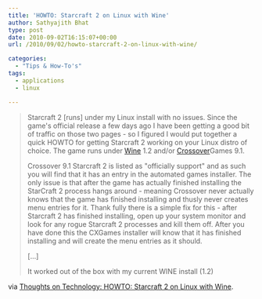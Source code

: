 ```yaml
---
title: 'HOWTO: Starcraft 2 on Linux with Wine'
author: Sathyajith Bhat
type: post
date: 2010-09-02T16:15:07+00:00
url: /2010/09/02/howto-starcraft-2-on-linux-with-wine/

categories:
  - "Tips & How-To's"
tags:
  - applications
  - linux

---
```

> Starcraft 2 [runs] under my Linux install with no issues. Since the game's official release a few days ago I have been getting a good bit of traffic on those two pages - so I figured I would put together a quick HOWTO for getting Starcraft 2 working on your Linux distro of choice. The game runs under [Wine][1] 1.2 and/or [Crossover][2]Games 9.1.
> 
> Crossover 9.1 Starcraft 2 is listed as "officially support" and as such you will find that it has an entry in the automated games installer. The only issue is that after the game has actually finished installing the StarCraft 2 process hangs around - meaning Crossover never actually knows that the game has finished installing and thusly never creates menu entries for it. Thank fully there is a simple fix for this - after Starcraft 2 has finished installing, open up your system monitor and look for any rogue Starcraft 2 processes and kill them off. After you have done this the CXGames installer will know that it has finished installing and will create the menu entries as it should.
> 
> [...]
> 
> It worked out of the box with my current WINE install (1.2)

via [Thoughts on Technology: HOWTO: Starcraft 2 on Linux with Wine][3].

 [1]: https://www.winehq.org/
 [2]: https://www.codeweavers.com/
 [3]: https://jeffhoogland.blogspot.com/2010/07/howto-starcraft-2-on-linux-with-wine.html

